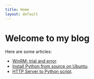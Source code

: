 ```yaml
---
title: Home
layout: default
---
```


# Welcome to my blog

Here are some articles:

- [WinRM: trial and error](/winrm.html).
- [Install Python from source on Ubuntu](/install-python-from-source-on-ubuntu.html).
- [HTTP Server to Python script](/path-from-nginx-to-python.html).

